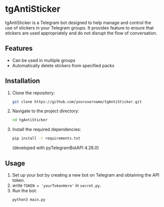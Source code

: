 # tgAntiSticker

tgAntiSticker is a Telegram bot designed to help manage and control the use of stickers in your Telegram groups. It provides feature to ensure that stickers are used appropriately and do not disrupt the flow of conversation.

## Features

- Can be used in multiple groups
- Automatically delete stickers from specified packs

## Installation

1. Clone the repository:
    ```sh
    git clone https://github.com/yourusername/tgAntiSticker.git
    ```
2. Navigate to the project directory:
    ```sh
    cd tgAntiSticker
    ```
3. Install the required dependencies:
    ```sh
    pip install -r requirements.txt
    ```
    (developed with pyTelegramBotAPI 4.26.0)

## Usage

1. Set up your bot by creating a new bot on Telegram and obtaining the API token.
2. write `TOKEN = 'yourTokenHere'` in `secret.py`.
3. Run the bot:
    ```sh
    python3 main.py
    ```
